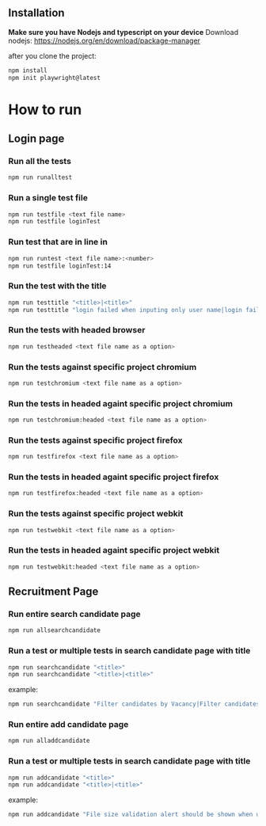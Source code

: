 ## Installation
**Make sure you have Nodejs and typescript on your device**
Download nodejs:
https://nodejs.org/en/download/package-manager

after you clone the project:
```sh
npm install
npm init playwright@latest
```

# How to run
## Login page
### Run all the tests
```sh
npm run runalltest
```

### Run a single test file
```sh
npm run testfile <text file name>
npm run testfile loginTest
```

### Run test that are in line <number> in <text file name>
```sh
npm run runtest <text file name>:<number>
npm run testfile loginTest:14
```
### Run the test with the title
```sh
npm run testtitle "<title>|<title>"
npm run testtitle "login failed when inputing only user name|login failed when inputing only password"
```
### Run the tests with headed browser
```sh
npm run testheaded <text file name as a option>
```
### Run the tests against specific project chromium
```sh
npm run testchromium <text file name as a option>
```
### Run the tests in headed againt specific project chromium 
```sh
npm run testchromium:headed <text file name as a option>
```
### Run the tests against specific project firefox
```sh
npm run testfirefox <text file name as a option>
```
### Run the tests in headed againt specific project firefox 
```sh
npm run testfirefox:headed <text file name as a option>
```
### Run the tests against specific project webkit
```sh
npm run testwebkit <text file name as a option>
```
### Run the tests in headed againt specific project webkit 
```sh
npm run testwebkit:headed <text file name as a option>
```

## Recruitment Page

### Run entire search candidate page
```sh
npm run allsearchcandidate
```
### Run a test or multiple tests in search candidate page with title
```sh
npm run searchcandidate "<title>"
npm run searchcandidate "<title>|<title>"
```
example:
```sh
npm run searchcandidate "Filter candidates by Vacancy|Filter candidates by Status"
```
### Run entire add candidate page
```sh
npm run alladdcandidate
```
### Run a test or multiple tests in search candidate page with title
```sh
npm run addcandidate "<title>"
npm run addcandidate "<title>|<title>"
```
example:
```sh
npm run addcandidate "File size validation alert should be shown when upload file with size larger than 1MB|File type not allowed validation alert should be shown when uploading invalid file type"
```
